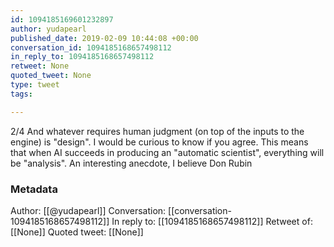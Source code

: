 ```yaml
---
id: 1094185169601232897
author: yudapearl
published_date: 2019-02-09 10:44:08 +00:00
conversation_id: 1094185168657498112
in_reply_to: 1094185168657498112
retweet: None
quoted_tweet: None
type: tweet
tags:

---
```


2/4
And whatever requires human judgment (on top of the inputs to the engine) is "design". I would be curious to know if you agree. This means that when AI succeeds in producing an "automatic scientist", everything will be "analysis".
An interesting anecdote, I believe Don Rubin

### Metadata

Author: [[@yudapearl]]
Conversation: [[conversation-1094185168657498112]]
In reply to: [[1094185168657498112]]
Retweet of: [[None]]
Quoted tweet: [[None]]
